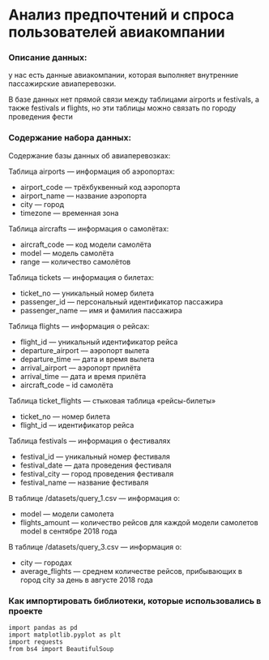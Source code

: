 # Анализ предпочтений и спроса пользователей авиакомпании

### Описание данных:
у нас есть данные авиакомпании, которая выполняет внутренние пассажирские авиаперевозки.

В базе данных нет прямой связи между таблицами airports и festivals, а также festivals и flights, но эти таблицы можно связать по городу проведения фести

### Содержание набора данных:
Содержание базы данных об авиаперевозках:

Таблица airports — информация об аэропортах:

- airport_code — трёхбуквенный код аэропорта
- airport_name — название аэропорта
- city — город
- timezone — временная зона

Таблица aircrafts — информация о самолётах:

- aircraft_code — код модели самолёта
- model — модель самолёта
- range — количество самолётов

Таблица tickets — информация о билетах:

- ticket_no — уникальный номер билета
- passenger_id — персональный идентификатор пассажира
- passenger_name — имя и фамилия пассажира

Таблица flights — информация о рейсах:

- flight_id — уникальный идентификатор рейса
- departure_airport — аэропорт вылета
- departure_time — дата и время вылета
- arrival_airport — аэропорт прилёта
- arrival_time — дата и время прилёта
- aircraft_code – id самолёта

Таблица ticket_flights — стыковая таблица «рейсы-билеты»

- ticket_no — номер билета
- flight_id — идентификатор рейса

Таблица festivals — информация о фестивалях

- festival_id — уникальный номер фестиваля
- festival_date — дата проведения фестиваля
- festival_city — город проведения фестиваля
- festival_name — название фестиваля

В таблице /datasets/query_1.csv — информация о:

- model — модели самолета
- flights_amount — количество рейсов для каждой модели самолетов model в сентябре 2018 года

В таблице /datasets/query_3.csv — информация о:

- city — городах
- average_flights — среднем количестве рейсов, прибывающих в город city за день в августе 2018 года

### Как импортировать библиотеки, которые использовались в проекте


```
import pandas as pd
import matplotlib.pyplot as plt
import requests
from bs4 import BeautifulSoup
```
